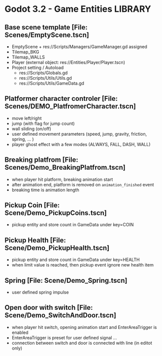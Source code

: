 # Godot 3.2 - Game Entities LIBRARY

## Base scene template [File: Scenes/EmptyScene.tscn]
- EmptyScene + res://Scripts/Managers/GameManager.gd assigned
- Tilemap_BKG
- Tilemap_WALLS
- Player (external object: res://Entities/Player/Player.tscn) 
- Project setting / Autoload 
    - res://Scripts/Globals.gd
    - res://Scripts/Utils/Utils.gd
    - res://Scripts/Utils/GameData.gd


## Platformer character controler [File: Scenes/DEMO_PlatfromerCharacter.tscn]
- move left/right
- jump (with flag for jump count)
- wall sliding (on/off)
- user defined movement parameters (speed, jump, gravity, friction, spring, ... )
- player ghost effect with a few modes (ALWAYS, FALL, DASH, WALL)


## Breaking platfrom [File: Scenes/Demo_BreakingPlatfrom.tscn]

- when player hit platform, breaking animation start
- after animation end, platform is removed on `animation_finished` event
- breaking time is animation length 

## Pickup Coin [File: Scene/Demo_PickupCoins.tscn]
- pickup entity and store count in GameData under key=COIN

## Pickup Health [File: Scene/Demo_PickupHealth.tscn]
- pickup entity and store count in GameData under key=HEALTH
- when limit value is reached, then pickup event ignore new health item

## Spring [File: Scene/Demo_Spring.tscn]
- user defined spring impulse

## Open door with switch [File: Scene/Demo_SwitchAndDoor.tscn]
- when player hit switch, opening animation start and EnterAreaTrigger is enabled
- EnterAreaTrigger is preset for user defined signal ...
- connection between switch and door is connected with line (in editot only)

    

